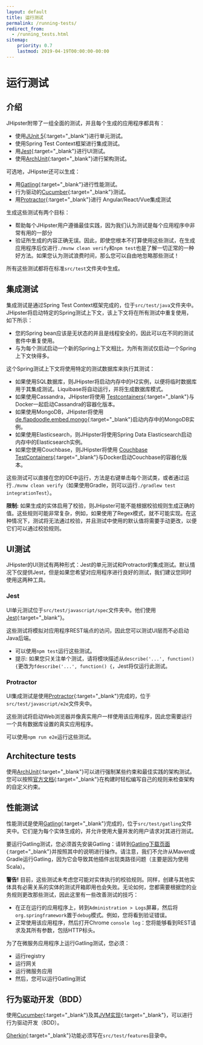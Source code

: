 ```yaml
---
layout: default
title: 运行测试
permalink: /running-tests/
redirect_from:
  - /running_tests.html
sitemap:
    priority: 0.7
    lastmod: 2019-04-19T00:00:00-00:00
---
```


# <i class="fa fa-shield"></i> 运行测试

## 介绍

JHipster附带了一组全面的测试，并且每个生成的应用程序都具有：

*   使用[JUnit 5](https://junit.org/junit5/){:target="_blank"}进行单元测试。
*   使用Spring Test Context框架进行集成测试。
*   用[Jest](https://facebook.github.io/jest/){:target="_blank"}进行UI测试。
*   使用[ArchUnit](https://www.archunit.org/){:target="_blank"}进行架构测试。

可选地，JHipster还可以生成：

*   用[Gatling](http://gatling.io/){:target="_blank"}进行性能测试。
*   行为驱动的[Cucumber](https://cucumber.io/){:target="_blank"}测试。
*   用[Protractor](https://angular.github.io/protractor/#/){:target="_blank"}进行 Angular/React/Vue集成测试

生成这些测试有两个目标：

*   帮助每个JHipster用户遵循最佳实践，因为我们认为测试是每个应用程序中非常有用的一部分
*   验证所生成的内容正确无误。因此，即使您根本不打算使用这些测试，在生成应用程序后仅进行`./mvnw clean verify`和`npm test`也是了解一切正常的一种好方法。如果您认为测试浪费时间，那么您可以自由地忽略那些测试！

所有这些测试都将在标准`src/test`文件夹中生成。

## 集成测试

集成测试是通过Spring Test Context框架完成的，位于`src/test/java`文件夹中。JHipster将启动特定的Spring测试上下文，该上下文将在所有测试中重复使用，如下所示：

*   您的Spring bean应该是无状态的并且是线程安全的，因此可以在不同的测试套件中重复使用。
*   与为每个测试启动一个新的Spring上下文相比，为所有测试仅启动一个Spring上下文快得多。

这个Spring测试上下文将使用特定的测试数据库来执行其测试：

*   如果使用SQL数据库，则JHipster将启动内存中的H2实例，以便将临时数据库用于其集成测试。Liquibase将自动运行，并将生成数据库模式。
*   如果使用Cassandra，JHipster将使用 [Testcontainers](https://www.testcontainers.org){:target="_blank"}与Docker一起启动Cassandra的容器化版本。
*   如果使用MongoDB，JHipster将使用 [de.flapdoodle.embed.mongo](https://github.com/flapdoodle-oss/de.flapdoodle.embed.mongo){:target="_blank"}启动内存中的MongoDB实例。
*   如果使用Elasticsearch，则JHipster将使用Spring Data Elasticsearch启动内存中的Elasticsearch实例。
*   如果您使用Couchbase，则JHipster将使用 [Couchbase TestContainers](https://github.com/differentway/testcontainers-java-module-couchbase){:target="_blank"}与Docker启动Couchbase的容器化版本。

这些测试可以直接在您的IDE中运行，方法是右键单击每个测试类，或者通过运行`./mvnw clean verify`（如果使用Gradle，则可以运行`./gradlew test integrationTest`）。

**限制:** 如果生成的实体启用了校验，则JHipster可能不能根据校验规则生成正确的值。这些规则可能非常复杂，例如，如果使用了Regex模式，就不可能实现。在这种情况下，测试将无法通过校验，并且测试中使用的默认值将需要手动更改，以便它们可以通过校验规则。

## UI测试

JHipster的UI测试有两种形式：Jest的单元测试和Protractor的集成测试。默认情况下仅提供Jest，但是如果您希望对应用程序进行良好的测试，我们建议您同时使用这两种工具。

### Jest

UI单元测试位于`src/test/javascript/spec`文件夹中。他们使用[Jest](https://facebook.github.io/jest/){:target="_blank"}。

这些测试将模拟对应用程序REST端点的访问，因此您可以测试UI层而不必启动Java后端。

*   可以使用`npm test`运行这些测试。
*   提示: 如果您只关注单个测试，请将模块描述从`describe('...', function() {`更改为`fdescribe('...', function() {`，Jest将仅运行此测试。

### Protractor

UI集成测试是使用[Protractor](https://angular.github.io/protractor/#/){:target="_blank"}完成的，位于`src/test/javascript/e2e`文件夹中。

这些测试将启动Web浏览器并像真实用户一样使用该应用程序，因此您需要运行一个具有数据库设置的真实应用程序。

可以使用`npm run e2e`运行这些测试。

## Architecture tests

使用[ArchUnit](https://www.archunit.org/){:target="_blank"}可以进行强制某些约束和最佳实践的架构测试。您可以按照[官方文档](https://www.archunit.org/userguide/html/000_Index.html){:target="_blank"}在构建时轻松编写自己的规则来检查架构的自定义约束。

## 性能测试

性能测试是使用[Gatling](http://gatling.io/){:target="_blank"}完成的，位于`src/test/gatling`文件夹中。它们是为每个实体生成的，并允许使用大量并发的用户请求对其进行测试。

要运行Gatling测试，您必须首先安装Gatling：请转到[Gatling下载页面](https://gatling.io/open-source/){:target="_blank"}并按照其中的说明进行操作。请注意，我们不允许从Maven或Gradle运行Gatling，因为它会导致其他插件出现类路径问题（主要是因为使用Scala）。

**警告!** 目前，这些测试未考虑您可能对实体执行的校验规则。同样，创建与其他实体具有必需关系的实体的测试开箱即用也会失败。无论如何，您都需要根据您的业务规则更改那些测试，因此这里有一些改善测试的技巧：

*   在正在运行的应用程序上，转到`Administration > Logs`屏幕，然后将`org.springframework`置于`debug`模式。例如，您将看到验证错误。
*   正常使用该应用程序，然后打开Chrome `console log`：您将能够看到REST请求及其所有参数，包括HTTP标头。

为了在微服务应用程序上运行Gatling测试，您必须：

*   运行registry
*   运行网关
*   运行微服务应用
*   然后，您可以运行Gatling测试

## 行为驱动开发（BDD）

使用[Cucumber](https://cucumber.io/){:target="_blank"}及其[JVM实现](https://github.com/cucumber/cucumber-jvm){:target="_blank"}，可以进行行为驱动开发（BDD）。

[Gherkin](https://docs.cucumber.io/gherkin/reference/){:target="_blank"}功能必须写在`src/test/features`目录中。